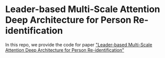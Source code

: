 # Leader-based Multi-Scale Attention Deep Architecture for Person Re-identification
In this repo, we provide the code for paper ["Leader-based Multi-Scale Attention Deep Architecture for Person Re-identification"](http://epubs.surrey.ac.uk/852875/1/final_version.pdf)
